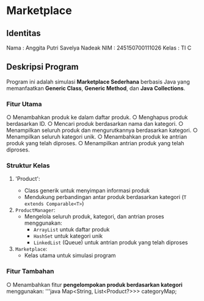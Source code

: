 # Marketplace 

## Identitas
Nama  : Anggita Putri Savelya Nadeak
NIM   : 245150700111026
Kelas : TI C

## Deskripsi Program
Program ini adalah simulasi **Marketplace Sederhana** berbasis Java yang memanfaatkan **Generic Class**, **Generic Method**, dan **Java Collections**.

### Fitur Utama
○ Menambahkan produk ke dalam daftar produk. 
○ Menghapus produk berdasarkan ID. 
○ Mencari produk berdasarkan nama dan kategori. 
○ Menampilkan seluruh produk dan mengurutkannya berdasarkan kategori. 
○ Menampilkan seluruh kategori unik. 
○ Menambahkan produk ke antrian produk yang telah diproses.
○ Menampilkan antrian produk yang telah diproses. 

### Struktur Kelas
1. 'Product<T>':
   - Class generik untuk menyimpan informasi produk
   - Mendukung perbandingan antar produk berdasarkan kategori (`T extends Comparable<T>`)  
2. `ProductManager`:  
   - Mengelola seluruh produk, kategori, dan antrian proses menggunakan:
     - `ArrayList` untuk daftar produk
     - `HashSet` untuk kategori unik
     - `LinkedList` (Queue) untuk antrian produk yang telah diproses
3. `Marketplace`:  
   - Kelas utama untuk simulasi program

### Fitur Tambahan
○ Menambahkan fitur **pengelompokan produk berdasarkan kategori** menggunakan:
'''java
Map<String, List<Product?>>> categoryMap;

